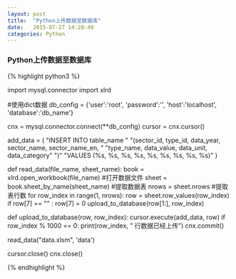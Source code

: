 ```yaml
---
layout: post
title:  "Python上传数据至数据库"
date:   2015-07-27 14:28:40
categories: Python
---
```


### Python上传数据至数据库

{% highlight python3 %}


import mysql.connector
import xlrd

#使用dict数据
db_config = {'user':'root', 'password':'', 'host':'localhost', 'database':'db_name'}

cnx = mysql.connector.connect(**db_config)
cursor = cnx.cursor()

add_data = (
    "INSERT INTO table_name "
    "(sector_id, type_id, data_year, sector_name, sector_name_en, "
    "type_name, data_value, data_unit, data_category"
    ")"
    "VALUES (%s, %s, %s, %s, %s, %s, %s, %s, %s)"
    )

def read_data(file_name, sheet_name):
    book = xlrd.open_workbook(file_name) #打开数据文件
    sheet = book.sheet_by_name(sheet_name) #提取数据表
    nrows = sheet.nrows                      #提取表行数
    for row_index in range(1, nrows):
        row = sheet.row_values(row_index)
        if row[7] == "" :
            row[7] = 0
        upload_to_database(row[1:], row_index)
                
def upload_to_database(row, row_index):
    cursor.execute(add_data, row)
    if row_index % 1000 == 0:
        print(row_index, " 行数据已经上传")
    cnx.commit()

read_data("data.xlsm", 'data')

cursor.close()
cnx.close()

{% endhighlight %}